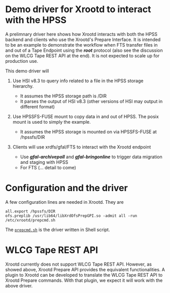 # Demo driver for Xrootd to interact with the HPSS

A prelimnary driver here shows how Xrootd interacts with both the HPSS backend and clients who 
use the Xrootd's Prepare Interface. It is intended to be an example to demonstrate the workflow 
when FTS transfer files in and out of a Tape Endpoint using the ***root*** protocol (also see the 
discussion on the WLCG Tape REST API at the end). It is not expected to scale up for production
use.

This demo driver will 

1. Use HSI v8.3 to query info related to a file in the HPSS storage hierarchy. 

    - It assumes the HPSS storage path is /DIR
    - It parses the output of HSI v8.3 (other versions of HSI may output in different format)

2. Use HPSSFS-FUSE mount to copy data in and out of HPSS. The posix mount is used to simply
the example.

    - It assumes the HPSS storage is mounted on via HPSSFS-FUSE at /hpssfs/DIR

3. Clients will use xrdfs/gfal/FTS to interact with the Xrootd endpoint

    - Use ***gfal-archivepoll*** and ***gfal-bringonline*** to trigger data migration and staging with HPSS
    - For FTS (... detail to come)

# Configuration and the driver

A few configuration lines are needed in Xrootd. They are

```
all.export /hpssfs/DIR
ofs.preplib /usr/lib64/libXrdOfsPrepGPI.so -admit all -run /etc/xrootd/prepcmd.sh
```

The [`prepcmd.sh`](prepcmd.sh.txt) is the driver written in Shell script. 

# WLCG Tape REST API

Xrootd currently does not support WLCG Tape REST API. However, as showed above, Xrootd Prepare API
provides the equivalent functionalities. A plugin to Xrootd can be developed to translate the WLCG 
Tape REST API to Xrootd Prepare commands. With that plugin, we expect it will work with the above 
driver.
